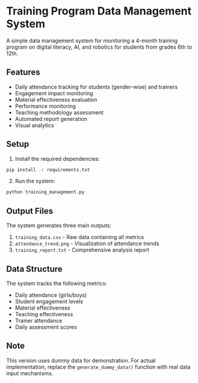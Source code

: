 # Training Program Data Management System

A simple data management system for monitoring a 4-month training program on digital literacy, AI, and robotics for students from grades 6th to 12th.

## Features

- Daily attendance tracking for students (gender-wise) and trainers
- Engagement impact monitoring
- Material effectiveness evaluation
- Performance monitoring
- Teaching methodology assessment
- Automated report generation
- Visual analytics

## Setup

1. Install the required dependencies:
```bash
pip install -r requirements.txt
```

2. Run the system:
```bash
python training_management.py
```

## Output Files

The system generates three main outputs:

1. `training_data.csv` - Raw data containing all metrics
2. `attendance_trend.png` - Visualization of attendance trends
3. `training_report.txt` - Comprehensive analysis report

## Data Structure

The system tracks the following metrics:
- Daily attendance (girls/boys)
- Student engagement levels
- Material effectiveness
- Teaching effectiveness
- Trainer attendance
- Daily assessment scores

## Note

This version uses dummy data for demonstration. For actual implementation, replace the `generate_dummy_data()` function with real data input mechanisms. 